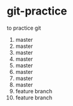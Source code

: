 # git-practice
to practice git

1. master
2. master
3. master
6. master
7. master
8. master
9. master
10. master
4. feature branch
5. feature branch
